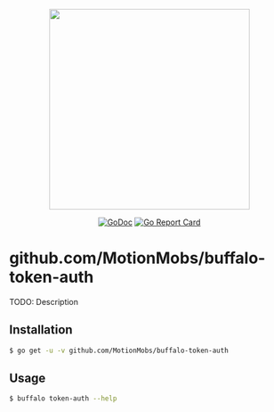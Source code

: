 <p align="center"><img src="https://github.com/gobuffalo/buffalo/blob/master/logo.svg" width="360"></p>

<p align="center">
<a href="https://godoc.org/github.com/MotionMobs/buffalo-token-auth"><img src="https://godoc.org/github.com/MotionMobs/buffalo-token-auth?status.svg" alt="GoDoc" /></a>
<a href="https://goreportcard.com/report/github.com/MotionMobs/buffalo-token-auth"><img src="https://goreportcard.com/badge/github.com/MotionMobs/buffalo-token-auth" alt="Go Report Card" /></a>
</p>

# github.com/MotionMobs/buffalo-token-auth

TODO: Description

## Installation

```bash
$ go get -u -v github.com/MotionMobs/buffalo-token-auth
```

## Usage

```bash
$ buffalo token-auth --help
```
